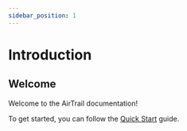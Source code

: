 ```yaml
---
sidebar_position: 1
---
```


# Introduction

## Welcome

Welcome to the AirTrail documentation!

To get started, you can follow the [Quick Start](/docs/overview/quick-start) guide.
